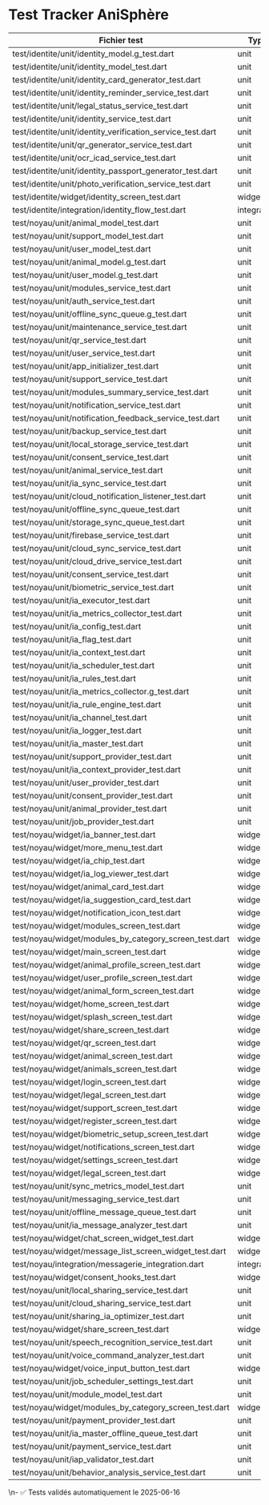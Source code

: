 # Test Tracker AniSphère
| Fichier test | Type | Source | Statut |
|--------------|------|--------|--------|
| test/identite/unit/identity_model.g_test.dart | unit | package:anisphere/modules/identite/models/identity_model.g.dart | ✅ |
| test/identite/unit/identity_model_test.dart | unit | package:anisphere/modules/identite/models/identity_model.dart | ✅ |
| test/identite/unit/identity_card_generator_test.dart | unit | package:anisphere/modules/identite/services/identity_card_generator.dart | ✅ |
| test/identite/unit/identity_reminder_service_test.dart | unit | package:anisphere/modules/identite/services/identity_reminder_service.dart | ✅ |
| test/identite/unit/legal_status_service_test.dart | unit | package:anisphere/modules/identite/services/legal_status_service.dart | ✅ |
| test/identite/unit/identity_service_test.dart | unit | package:anisphere/modules/identite/services/identity_service.dart | ✅ |
| test/identite/unit/identity_verification_service_test.dart | unit | package:anisphere/modules/identite/services/identity_verification_service.dart | ✅ |
| test/identite/unit/qr_generator_service_test.dart | unit | package:anisphere/modules/identite/services/qr_generator_service.dart | ✅ |
| test/identite/unit/ocr_icad_service_test.dart | unit | package:anisphere/modules/identite/services/ocr_icad_service.dart | ✅ |
| test/identite/unit/identity_passport_generator_test.dart | unit | package:anisphere/modules/identite/services/identity_passport_generator.dart | ✅ |
| test/identite/unit/photo_verification_service_test.dart | unit | package:anisphere/modules/identite/services/photo_verification_service.dart | ✅ |
| test/identite/widget/identity_screen_test.dart | widget | package:anisphere/modules/identite/screens/identity_screen.dart | ✅ |
| test/identite/integration/identity_flow_test.dart | integration | package:anisphere/modules/identite/screens/identity_screen.dart | ✅ |
| test/noyau/unit/animal_model_test.dart | unit | package:anisphere/modules/noyau/models/animal_model.dart | ✅ |
| test/noyau/unit/support_model_test.dart | unit | package:anisphere/modules/noyau/models/support_model.dart | ✅ |
| test/noyau/unit/user_model_test.dart | unit | package:anisphere/modules/noyau/models/user_model.dart | ✅ |
| test/noyau/unit/animal_model.g_test.dart | unit | package:anisphere/modules/noyau/models/animal_model.g.dart | ✅ |
| test/noyau/unit/user_model.g_test.dart | unit | package:anisphere/modules/noyau/models/user_model.g.dart | ✅ |
| test/noyau/unit/modules_service_test.dart | unit | package:anisphere/modules/noyau/services/modules_service.dart | ✅ |
| test/noyau/unit/auth_service_test.dart | unit | package:anisphere/modules/noyau/services/auth_service.dart | ✅ |
| test/noyau/unit/offline_sync_queue.g_test.dart | unit | package:anisphere/modules/noyau/services/offline_sync_queue.g.dart | ✅ |
| test/noyau/unit/maintenance_service_test.dart | unit | package:anisphere/modules/noyau/services/maintenance_service.dart | ✅ |
| test/noyau/unit/qr_service_test.dart | unit | package:anisphere/modules/noyau/services/qr_service.dart | ✅ |
| test/noyau/unit/user_service_test.dart | unit | package:anisphere/modules/noyau/services/user_service.dart | ✅ |
| test/noyau/unit/app_initializer_test.dart | unit | package:anisphere/modules/noyau/services/app_initializer.dart | ✅ |
| test/noyau/unit/support_service_test.dart | unit | package:anisphere/modules/noyau/services/support_service.dart | ✅ |
| test/noyau/unit/modules_summary_service_test.dart | unit | package:anisphere/modules/noyau/services/modules_summary_service.dart | ✅ |
| test/noyau/unit/notification_service_test.dart | unit | package:anisphere/modules/noyau/services/notification_service.dart | ✅ |
| test/noyau/unit/notification_feedback_service_test.dart | unit | package:anisphere/modules/noyau/services/notification_feedback_service.dart | ✅ |
| test/noyau/unit/backup_service_test.dart | unit | package:anisphere/modules/noyau/services/backup_service.dart | ✅ |
| test/noyau/unit/local_storage_service_test.dart | unit | package:anisphere/modules/noyau/services/local_storage_service.dart | ✅ |
| test/noyau/unit/consent_service_test.dart | unit | package:anisphere/modules/noyau/services/consent_service.dart | ✅ |
| test/noyau/unit/animal_service_test.dart | unit | package:anisphere/modules/noyau/services/animal_service.dart | ✅ |
| test/noyau/unit/ia_sync_service_test.dart | unit | package:anisphere/modules/noyau/services/ia_sync_service.dart | ✅ |
| test/noyau/unit/cloud_notification_listener_test.dart | unit | package:anisphere/modules/noyau/services/cloud_notification_listener.dart | ✅ |
| test/noyau/unit/offline_sync_queue_test.dart | unit | package:anisphere/modules/noyau/services/offline_sync_queue.dart | ✅ |
| test/noyau/unit/storage_sync_queue_test.dart | unit | package:anisphere/modules/noyau/services/offline_sync_queue.dart | ✅ |
| test/noyau/unit/firebase_service_test.dart | unit | package:anisphere/modules/noyau/services/firebase_service.dart | ✅ |
| test/noyau/unit/cloud_sync_service_test.dart | unit | package:anisphere/modules/noyau/services/cloud_sync_service.dart | ✅ |
| test/noyau/unit/cloud_drive_service_test.dart | unit | package:anisphere/modules/noyau/services/cloud_drive_service.dart | ✅ |
| test/noyau/unit/consent_service_test.dart | unit | package:anisphere/modules/noyau/services/consent_service.dart | ✅ |
| test/noyau/unit/biometric_service_test.dart | unit | package:anisphere/modules/noyau/services/biometric_service.dart | ✅ |
| test/noyau/unit/ia_executor_test.dart | unit | package:anisphere/modules/noyau/logic/ia_executor.dart | ✅ |
| test/noyau/unit/ia_metrics_collector_test.dart | unit | package:anisphere/modules/noyau/logic/ia_metrics_collector.dart | ✅ |
| test/noyau/unit/ia_config_test.dart | unit | package:anisphere/modules/noyau/logic/ia_config.dart | ✅ |
| test/noyau/unit/ia_flag_test.dart | unit | package:anisphere/modules/noyau/logic/ia_flag.dart | ✅ |
| test/noyau/unit/ia_context_test.dart | unit | package:anisphere/modules/noyau/logic/ia_context.dart | ✅ |
| test/noyau/unit/ia_scheduler_test.dart | unit | package:anisphere/modules/noyau/logic/ia_scheduler.dart | ✅ |
| test/noyau/unit/ia_rules_test.dart | unit | package:anisphere/modules/noyau/logic/ia_rules.dart | ✅ |
| test/noyau/unit/ia_metrics_collector.g_test.dart | unit | package:anisphere/modules/noyau/logic/ia_metrics_collector.g.dart | ✅ |
| test/noyau/unit/ia_rule_engine_test.dart | unit | package:anisphere/modules/noyau/logic/ia_rule_engine.dart | ✅ |
| test/noyau/unit/ia_channel_test.dart | unit | package:anisphere/modules/noyau/logic/ia_channel.dart | ✅ |
| test/noyau/unit/ia_logger_test.dart | unit | package:anisphere/modules/noyau/logic/ia_logger.dart | ✅ |
| test/noyau/unit/ia_master_test.dart | unit | package:anisphere/modules/noyau/logic/ia_master.dart | ✅ |
| test/noyau/unit/support_provider_test.dart | unit | package:anisphere/modules/noyau/providers/support_provider.dart | ✅ |
| test/noyau/unit/ia_context_provider_test.dart | unit | package:anisphere/modules/noyau/providers/ia_context_provider.dart | ✅ |
| test/noyau/unit/user_provider_test.dart | unit | package:anisphere/modules/noyau/providers/user_provider.dart | ✅ |
| test/noyau/unit/consent_provider_test.dart | unit | package:anisphere/modules/noyau/providers/consent_provider.dart | ✅ |
| test/noyau/unit/animal_provider_test.dart | unit | package:anisphere/modules/noyau/providers/animal_provider.dart | ✅ |
| test/noyau/unit/job_provider_test.dart | unit | package:anisphere/modules/noyau/providers/job_provider.dart | ✅ |
| test/noyau/widget/ia_banner_test.dart | widget | package:anisphere/modules/noyau/widgets/ia_banner.dart | ✅ |
| test/noyau/widget/more_menu_test.dart | widget | package:anisphere/modules/noyau/widgets/more_menu.dart | ✅ |
| test/noyau/widget/ia_chip_test.dart | widget | package:anisphere/modules/noyau/widgets/ia_chip.dart | ✅ |
| test/noyau/widget/ia_log_viewer_test.dart | widget | package:anisphere/modules/noyau/widgets/ia_log_viewer.dart | ✅ |
| test/noyau/widget/animal_card_test.dart | widget | package:anisphere/modules/noyau/widgets/animal_card.dart | ✅ |
| test/noyau/widget/ia_suggestion_card_test.dart | widget | package:anisphere/modules/noyau/widgets/ia_suggestion_card.dart | ✅ |
| test/noyau/widget/notification_icon_test.dart | widget | package:anisphere/modules/noyau/widgets/notification_icon.dart | ✅ |
| test/noyau/widget/modules_screen_test.dart | widget | package:anisphere/modules/noyau/screens/modules_screen.dart | ✅ |
| test/noyau/widget/modules_by_category_screen_test.dart | widget | package:anisphere/modules/noyau/screens/modules_by_category_screen.dart | ✅ |
| test/noyau/widget/main_screen_test.dart | widget | package:anisphere/modules/noyau/screens/main_screen.dart | ✅ |
| test/noyau/widget/animal_profile_screen_test.dart | widget | package:anisphere/modules/noyau/screens/animal_profile_screen.dart | ✅ |
| test/noyau/widget/user_profile_screen_test.dart | widget | package:anisphere/modules/noyau/screens/user_profile_screen.dart | ✅ |
| test/noyau/widget/animal_form_screen_test.dart | widget | package:anisphere/modules/noyau/screens/animal_form_screen.dart | ✅ |
| test/noyau/widget/home_screen_test.dart | widget | package:anisphere/modules/noyau/screens/home_screen.dart | ✅ |
| test/noyau/widget/splash_screen_test.dart | widget | package:anisphere/modules/noyau/screens/splash_screen.dart | ✅ |
| test/noyau/widget/share_screen_test.dart | widget | package:anisphere/modules/noyau/screens/share_screen.dart | ✅ |
| test/noyau/widget/qr_screen_test.dart | widget | package:anisphere/modules/noyau/screens/qr_screen.dart | ✅ |
| test/noyau/widget/animal_screen_test.dart | widget | package:anisphere/modules/noyau/screens/animal_screen.dart | ✅ |
| test/noyau/widget/animals_screen_test.dart | widget | package:anisphere/modules/noyau/screens/animals_screen.dart | ✅ |
| test/noyau/widget/login_screen_test.dart | widget | package:anisphere/modules/noyau/screens/login_screen.dart | ✅ |
| test/noyau/widget/legal_screen_test.dart | widget | package:anisphere/modules/noyau/screens/legal_screen.dart | ✅ |
| test/noyau/widget/support_screen_test.dart | widget | package:anisphere/modules/noyau/screens/support_screen.dart | ✅ |
| test/noyau/widget/register_screen_test.dart | widget | package:anisphere/modules/noyau/screens/register_screen.dart | ✅ |
| test/noyau/widget/biometric_setup_screen_test.dart | widget | package:anisphere/modules/noyau/screens/biometric_setup_screen.dart | ✅ |
| test/noyau/widget/notifications_screen_test.dart | widget | package:anisphere/modules/noyau/screens/notifications_screen.dart | ✅ |
| test/noyau/widget/settings_screen_test.dart | widget | package:anisphere/modules/noyau/screens/settings_screen.dart | ✅ |
| test/noyau/widget/legal_screen_test.dart | widget | package:anisphere/modules/noyau/screens/legal_screen.dart | ✅ |
| test/noyau/unit/sync_metrics_model_test.dart | unit | package:anisphere/modules/noyau/models/sync_metrics_model.dart | ✅ |
| test/noyau/unit/messaging_service_test.dart | unit | package:anisphere/modules/noyau/services/messaging_service.dart | ✅ |
| test/noyau/unit/offline_message_queue_test.dart | unit | package:anisphere/modules/noyau/services/offline_message_queue.dart | ✅ |
| test/noyau/unit/ia_message_analyzer_test.dart | unit | package:anisphere/modules/noyau/logic/ia_message_analyzer.dart | ✅ |
| test/noyau/widget/chat_screen_widget_test.dart | widget | package:anisphere/modules/noyau/screens/chat_screen.dart | ✅ |
| test/noyau/widget/message_list_screen_widget_test.dart | widget | package:anisphere/modules/noyau/screens/message_list_screen.dart | ✅ |
| test/noyau/integration/messagerie_integration.dart | integration | package:anisphere/modules/noyau/screens/chat_screen.dart | ✅ |
| test/noyau/widget/consent_hooks_test.dart | widget | package:anisphere/modules/noyau/hooks/consent_hooks.dart | ✅ |
| test/noyau/unit/local_sharing_service_test.dart | unit | package:anisphere/modules/noyau/services/local_sharing_service.dart | ✅ |
| test/noyau/unit/cloud_sharing_service_test.dart | unit | package:anisphere/modules/noyau/services/cloud_sharing_service.dart | ✅ |
| test/noyau/unit/sharing_ia_optimizer_test.dart | unit | package:anisphere/modules/noyau/services/sharing_ia_optimizer.dart | ✅ |
| test/noyau/widget/share_screen_test.dart | widget | package:anisphere/modules/noyau/screens/share_screen.dart | ✅ |
| test/noyau/unit/speech_recognition_service_test.dart | unit | package:anisphere/modules/noyau/services/speech_recognition_service.dart | ✅ |
| test/noyau/unit/voice_command_analyzer_test.dart | unit | package:anisphere/modules/noyau/logic/voice_command_analyzer.dart | ✅ |
| test/noyau/widget/voice_input_button_test.dart | widget | package:anisphere/modules/noyau/widgets/voice_input_button.dart | ✅ |
| test/noyau/unit/job_scheduler_settings_test.dart | unit | package:anisphere/modules/noyau/services/job_scheduler_settings_service.dart | ✅ |
| test/noyau/unit/module_model_test.dart | unit | package:anisphere/modules/noyau/models/module_model.dart | ✅ |
| test/noyau/widget/modules_by_category_screen_test.dart | widget | package:anisphere/modules/noyau/screens/modules_by_category_screen.dart | ✅ |
| test/noyau/unit/payment_provider_test.dart | unit | package:anisphere/modules/noyau/providers/payment_provider.dart | ✅ |
| test/noyau/unit/ia_master_offline_queue_test.dart | unit | package:anisphere/modules/noyau/logic/ia_master.dart | ✅ |
| test/noyau/unit/payment_service_test.dart | unit | package:anisphere/modules/noyau/services/payment_service.dart | ✅ |
| test/noyau/unit/iap_validator_test.dart | unit | package:anisphere/modules/noyau/services/iap_validator.dart | ✅ |
| test/noyau/unit/behavior_analysis_service_test.dart | unit | package:anisphere/modules/noyau/services/behavior_analysis_service.dart | ✅ |
\n- ✅ Tests validés automatiquement le 2025-06-16
